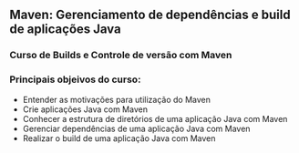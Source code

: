 ## Maven: Gerenciamento de dependências e build de aplicações Java

### Curso de Builds e Controle de versão com Maven

### Principais objeivos do curso:

- Entender as motivações para utilização do Maven
- Crie aplicações Java com Maven
- Conhecer a estrutura de diretórios de uma aplicação Java com Maven
- Gerenciar dependências de uma aplicação Java com Maven
- Realizar o build de uma aplicação Java com Maven